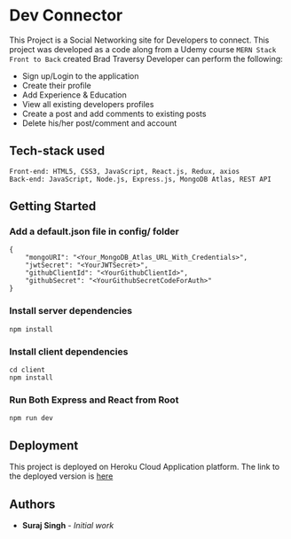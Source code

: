 # Dev Connector

This Project is a Social Networking site for Developers to connect.
This project was developed as a code along from a Udemy course `MERN Stack Front to Back` created Brad Traversy
Developer can perform the following:
* Sign up/Login to the application
* Create their profile
* Add Experience & Education
* View all existing developers profiles
* Create a post and add comments to existing posts
* Delete his/her post/comment and account

## Tech-stack used

```
Front-end: HTML5, CSS3, JavaScript, React.js, Redux, axios
Back-end: JavaScript, Node.js, Express.js, MongoDB Atlas, REST API
```

## Getting Started

### Add a default.json file in config/ folder

```
{
    "mongoURI": "<Your_MongoDB_Atlas_URL_With_Credentials>",
    "jwtSecret": "<YourJWTSecret>",
    "githubClientId": "<YourGithubClientId>",
    "githubSecret": "<YourGithubSecretCodeForAuth>"
}
```

### Install server dependencies

```
npm install
```


### Install client dependencies

```
cd client
npm install
```

### Run Both Express and React from Root

```
npm run dev
```

## Deployment

This project is deployed on Heroku Cloud Application platform. The link to the deployed version is [here](https://secret-dusk-11551.herokuapp.com/)

## Authors

* **Suraj Singh** - *Initial work*
